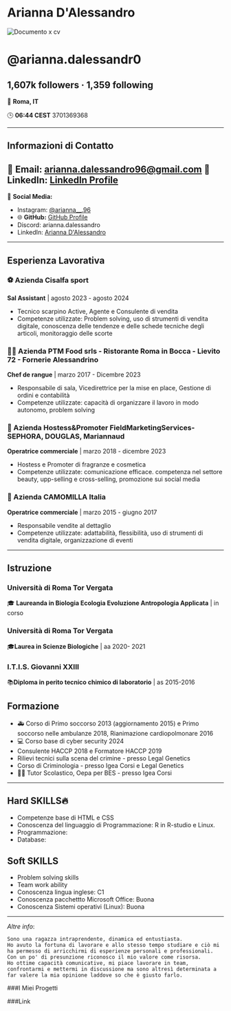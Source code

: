 # Arianna D'Alessandro

![Documento x cv](https://github.com/user-attachments/assets/70a8e1aa-c8ea-44c8-9f95-f9cd9967950e)

# @arianna.dalessandr0

**1,607k followers · 1,359 following**
---
📍 **Roma, IT**

🕒 **06:44 CEST**
3701369368

---
## Informazioni di Contatto
📧 **Email:** arianna.dalessandro96@gmail.com
🔗 **LinkedIn:** [LinkedIn Profile](https://linkedin.com/in/arianna)
---
💬 **Social Media:**

- Instagram: [@arianna__.96](https://twitter.com/levxyca)
- 🌐 **GitHub:** [GitHub Profile](https://github.com/arianna.dalessandro)
- Discord: arianna.dalessandro
- LinkedIn: [Arianna D'Alessandro](https://linkedin.com/in/ariannadalessandro)

---
## Esperienza Lavorativa 
### ⚽️ Azienda Cisalfa sport
**Sal Assistant** | agosto 2023 - agosto 2024
- Tecnico scarpino Active, Agente e Consulente di vendita
- Competenze utilizzate: Problem solving, uso di strumenti di vendita digitale, conoscenza delle tendenze e delle schede tecniche degli articoli, monitoraggio delle scorte

### 👩‍🍳 Azienda PTM Food srls - Ristorante Roma in Bocca - Lievito 72 - Fornerie Alessandrino
**Chef de rangue** | marzo 2017 - Dicembre 2023
- Responsabile di sala, Vicedirettrice per la mise en place, Gestione di ordini e contabilità
- Competenze utilizzate: capacità di organizzare il lavoro in modo autonomo, problem solving


### 💄 Azienda Hostess&Promoter FieldMarketingServices- SEPHORA, DOUGLAS, Mariannaud
**Operatrice commerciale** | marzo 2018 - dicembre 2023
- Hostess e Promoter di fragranze e cosmetica 
- Competenze utilizzate: comunicazione efficace. competenza nel settore beauty, upp-selling e cross-selling, promozione sui social media


### 👗 Azienda CAMOMILLA Italia
**Operatrice commerciale** | marzo 2015 - giugno 2017
- Responsabile vendite al dettaglio
- Competenze utilizzate: adattabilità, flessibilità, uso di strumenti di vendita digitale, organizzazione di eventi

---

## Istruzione
### Università di Roma Tor Vergata
🎓 **Laureanda in Biologia Ecologia Evoluzione Antropologia Applicata** | in corso

### Università di Roma Tor Vergata
🎓**Laurea in Scienze Biologiche** | aa 2020- 2021

### I.T.I.S. Giovanni XXIII
📚**Diploma in perito tecnico chimico di laboratorio** | as 2015-2016

## Formazione
- 🚑 Corso di Primo soccorso 2013 (aggiornamento 2015) e Primo soccorso nelle ambulanze 2018, Rianimazione cardiopolmonare 2016
- 💻 Corso base di cyber security 2024 
- Consulente HACCP 2018 e Formatore HACCP 2019
- Rilievi tecnici sulla scena del crimine - presso Legal Genetics
- Corso di Criminologia - presso Igea Corsi e Legal Genetics
- 🧑‍🏫 Tutor Scolastico, Oepa per BES  - presso Igea Corsi

---
## Hard SKILLS🔥
- Competenze base di HTML e CSS
- Conoscenza del linguaggio di Programmazione: R in R-studio e Linux.
- Programmazione: 
- Database:

## Soft SKILLS
- Problem solving skills
- Team work ability
- Conoscenza lingua inglese: C1
- Conoscenza pacchettto Microsoft Office: Buona
- Conoscenza Sistemi operativi (Linux): Buona
---
*Altre info*:
```
Sono una ragazza intraprendente, dinamica ed entustiasta.
Ho avuto la fortuna di lavorare e allo stesso tempo studiare e ciò mi ha permesso di arricchirmi di esperienze personali e professionali.
Con un po' di presunzione riconosco il mio valore come risorsa.
Ho ottime capacità comunicative, mi piace lavorare in team, confrontarmi e mettermi in discussione ma sono altresì determinata a far valere la mia opinione laddove so che è giusto farlo.
```
###I Miei Progetti

###Link

